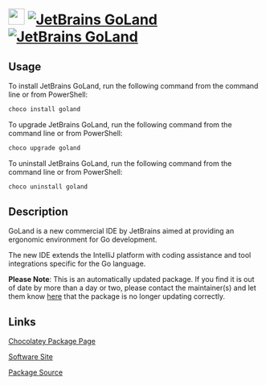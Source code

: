 ﻿# <img src="https://cdn.jsdelivr.net/gh/mkevenaar/chocolatey-packages@ab77cec5c909d6422c44daeba6dd4fa30884ca6e/icons/goland.png" width="32" height="32"/> [![JetBrains GoLand](https://img.shields.io/chocolatey/v/goland.svg?label=JetBrains+GoLand)](https://community.chocolatey.org/packages/goland) [![JetBrains GoLand](https://img.shields.io/chocolatey/dt/goland.svg)](https://community.chocolatey.org/packages/goland)

## Usage

To install JetBrains GoLand, run the following command from the command line or from PowerShell:

```powershell
choco install goland
```

To upgrade JetBrains GoLand, run the following command from the command line or from PowerShell:

```powershell
choco upgrade goland
```

To uninstall JetBrains GoLand, run the following command from the command line or from PowerShell:

```powershell
choco uninstall goland
```

## Description

GoLand is a new commercial IDE by JetBrains aimed at providing an ergonomic environment for Go development.

The new IDE extends the IntelliJ platform with coding assistance and tool integrations specific for the Go language.

**Please Note**: This is an automatically updated package. If you find it is
out of date by more than a day or two, please contact the maintainer(s) and
let them know [here](https://github.com/mkevenaar/chocolatey-packages/issues) that the package is no longer updating correctly.


## Links

[Chocolatey Package Page](https://community.chocolatey.org/packages/goland)

[Software Site](https://www.jetbrains.com/go/)

[Package Source](https://github.com/mkevenaar/chocolatey-packages/tree/master/automatic/goland)

